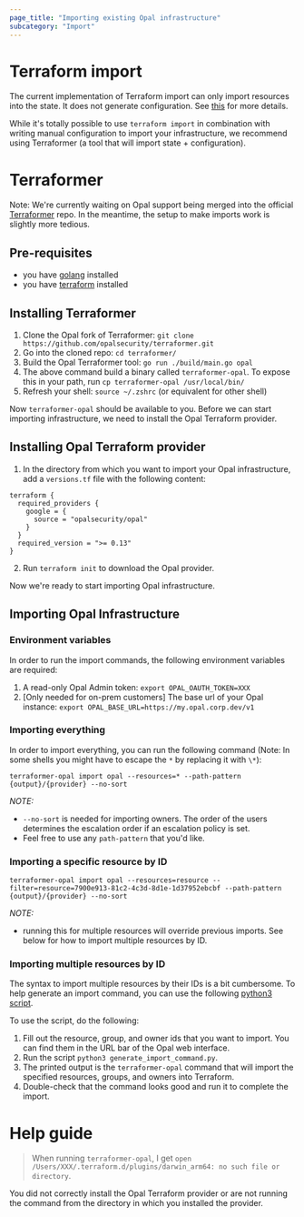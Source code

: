 ```yaml
---
page_title: "Importing existing Opal infrastructure"
subcategory: "Import"
---
```


# Terraform  import
The current implementation of Terraform import can only import resources into the state. It does not generate configuration. See [this](https://developer.hashicorp.com/terraform/cli/import) for more details.

While it's totally possible to use `terraform import` in combination with writing manual configuration to import your infrastructure, we recommend using Terraformer (a tool that will import state + configuration).

# Terraformer
Note: We're currently waiting on Opal support being merged into the official [Terraformer](https://github.com/GoogleCloudPlatform/terraformer) repo. In the meantime, the setup to make imports work is slightly more tedious.

## Pre-requisites
- you have [golang](https://go.dev/doc/install) installed
- you have [terraform](https://learn.hashicorp.com/tutorials/terraform/install-cli) installed

## Installing  Terraformer

1. Clone the Opal fork of Terraformer: `git clone  https://github.com/opalsecurity/terraformer.git`
2. Go into the cloned repo: `cd terraformer/`
3. Build the Opal Terraformer tool: `go run ./build/main.go opal`
4. The above command build a binary called `terraformer-opal`. To expose this in your path, run `cp terraformer-opal /usr/local/bin/`
5. Refresh your shell: `source ~/.zshrc` (or equivalent for other shell)

Now `terraformer-opal` should  be available to you. Before we can start importing infrastructure, we need to install the Opal Terraform provider.

## Installing Opal Terraform provider

1. In the directory from which you want to import your Opal infrastructure, add a `versions.tf` file with the following content:
```
terraform {
  required_providers {
    google = {
      source = "opalsecurity/opal"
    }
  }
  required_version = ">= 0.13"
}
```
2. Run `terraform init` to download the Opal provider.

Now we're ready to start importing Opal infrastructure.

## Importing Opal Infrastructure

### Environment variables

In order to run the import commands, the following environment variables are required:
1. A read-only Opal Admin token: `export OPAL_OAUTH_TOKEN=XXX`
2. [Only needed for on-prem customers] The base url of your Opal instance: `export OPAL_BASE_URL=https://my.opal.corp.dev/v1`

### Importing everything

In order to import everything, you can run the following command (Note: In some shells you might have to escape the `*` by replacing it with `\*`):
```
terraformer-opal import opal --resources=* --path-pattern {output}/{provider} --no-sort
```

*NOTE:*
- `--no-sort` is needed for importing owners. The order of the users determines the escalation order if an escalation policy is set.
- Feel free to use any `path-pattern` that you'd like.

### Importing a specific resource by ID

```
terraformer-opal import opal --resources=resource --filter=resource=7900e913-81c2-4c3d-8d1e-1d37952ebcbf --path-pattern {output}/{provider} --no-sort
```

*NOTE:*
- running this for multiple resources will override previous imports. See below for how to import multiple resources by ID.

### Importing multiple resources by ID
The syntax to import multiple resources by their IDs is a bit cumbersome. To help generate an import command, you can use the following [python3 script](https://gist.github.com/jan-opal/44c796111763d1e5f11715741425e987).

To use the script, do the following:
1. Fill out the resource, group, and owner ids that you want to import. You can find them in the URL bar of the Opal web interface.
2. Run the script `python3 generate_import_command.py`.
3. The printed output is the `terraformer-opal` command that will import the specified resources, groups, and owners into Terraform.
4. Double-check that the command looks good and run it to complete the import.

# Help guide

> When running `terraformer-opal`, I get `open /Users/XXX/.terraform.d/plugins/darwin_arm64: no such file or directory`.

You did not correctly install the Opal Terraform provider or are not running the command from the directory in which you installed the provider.